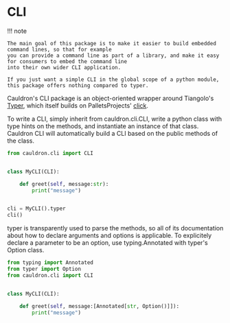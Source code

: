 # CLI

!!! note

    The main goal of this package is to make it easier to build embedded command lines, so that for example
    you can provide a command line as part of a library, and make it easy for consumers to embed the command line
    into their own wider CLI application.

    If you just want a simple CLI in the global scope of a python module, this package offers nothing compared to typer.

Cauldron's CLI package is an object-oriented wrapper around Tiangolo's [Typer](https://typer.tiangolo.com/), which itself
builds on PalletsProjects' [click](https://click.palletsprojects.com/en/stable/).


To write a CLI, simply inherit from cauldron.cli.CLI, write a python class with type hints on the methods,
and instantiate an instance of that class. Cauldron CLI will automatically build a CLI based on the public methods of the class.



```python
from cauldron.cli import CLI


class MyCLI(CLI):

    def greet(self, message:str):
        print("message")


cli = MyCLI().typer
cli()

```


typer is transparently used to parse the methods, so all of its documentation about how to declare arguments and options is applicable.
To explicitely declare a parameter to be an option, use typing.Annotated with typer's Option class.


```python
from typing import Annotated
from typer import Option
from cauldron.cli import CLI


class MyCLI(CLI):

    def greet(self, message:[Annotated[str, Option()]]):
        print("message")

```
